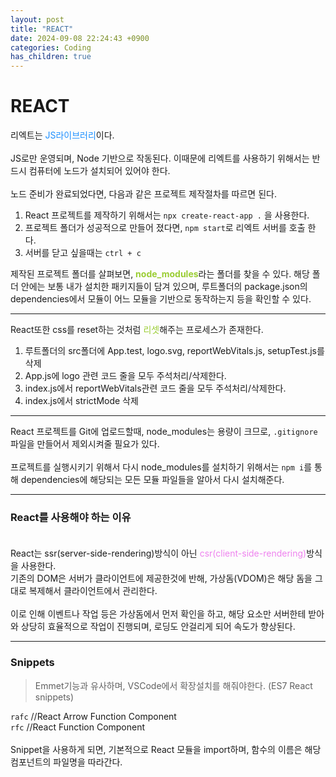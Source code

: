 ```yaml
---
layout: post
title: "REACT"
date: 2024-09-08 22:24:43 +0900
categories: Coding
has_children: true
---
```


# REACT

리엑트는 <span style = "color: dodgerblue;">JS라이브러리</span>이다.<bR><Br>
JS로만 운영되며, Node 기반으로 작동된다. 이때문에 리엑트를 사용하기 위해서는 반드시 컴퓨터에 노드가 설치되어 있어야 한다. <br><br>
노드 준비가 완료되었다면, 다음과 같은 프로젝트 제작절차를 따르면 된다.

1. React 프로젝트를 제작하기 위해서는 `npx create-react-app .` 을 사용한다.
2. 프로젝트 폴더가 성공적으로 만들어 졌다면, `npm start`로 리엑트 서버를 호출 한다.
3. 서버를 닫고 싶을때는 `ctrl + c`<br>

제작된 프로젝트 폴더를 살펴보면, <span style = "color : yellowgreen">**node_modules**</span>라는 폴더를 찾을 수 있다. 해당 폴더 안에는 보통 내가 설치한 패키지들이 담겨 있으며, 루트폴더의 package.json의 dependencies에서 모듈이 어느 모듈을 기반으로 동작하는지 등을 확인할 수 있다. <br>

---

React또한 css를 reset하는 것처럼 <span style = "color: yellowgreen">리셋</span>해주는 프로세스가 존재한다.

1. 루트폴더의 src폴더에 App.test, logo.svg, reportWebVitals.js, setupTest.js를 삭제
2. App.js에 logo 관련 코드 줄을 모두 주석처리/삭제한다.
3. index.js에서 reportWebVitals관련 코드 줄을 모두 주석처리/삭제한다.
4. index.js에서 strictMode 삭제

---

React 프로젝트를 Git에 업로드할때, node_modules는 용량이 크므로, `.gitignore` 파일을 만들어서 제외시켜줄 필요가 있다. <br><br>
프로젝트를 실행시키기 위해서 다시 node_modules를 설치하기 위해서는 `npm i`를 통해 dependencies에 해당되는 모든 모듈 파일들을 알아서 다시 설치해준다.

---

### React를 사용해야 하는 이유 <br><br>

React는 ssr(server-side-rendering)방식이 아닌 <span style = "color: violet">csr(client-side-rendering)</span>방식을 사용한다. <br>
기존의 DOM은 서버가 클라이언트에 제공한것에 반해, 가상돔(VDOM)은 해당 돔을 그대로 복제해서 클라이언트에서 관리한다. <bR><BR>
이로 인해 이벤트나 작업 등은 가상돔에서 먼저 확인을 하고, 해당 요소만 서버한테 받아와 상당히 효율적으로 작업이 진행되며, 로딩도 안걸리게 되어 속도가 향상된다.

---

### Snippets
> Emmet기능과 유사하며, VSCode에서 확장설치를 해줘야한다. (ES7 React snippets)

`rafc` //React Arrow Function Component<br>
`rfc` //React Function Component<br><br>
Snippet을 사용하게 되면, 기본적으로 React 모듈을 import하며, 함수의 이름은 해당 컴포넌트의 파일명을 따라간다. 
